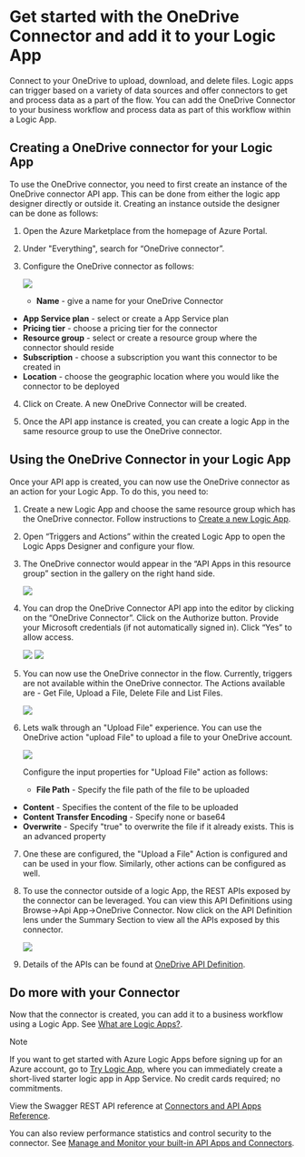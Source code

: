 <properties
    pageTitle="Using the OneDrive Connector in Logic Apps | Microsoft Azure App Service"
    description="How to create and configure the OneDrive Connector or API app and use it in a logic app in Azure App Service"
    authors="rajeshramabathiran"
    manager="dwrede"
    editor=""
    services="app-service\logic"
    documentationCenter=""/>

<tags
    ms.service="app-service-logic"
    ms.workload="integration"
    ms.tgt_pltfrm="na"
    ms.devlang="na"
    ms.topic="article"
    ms.date="11/11/2015"
    ms.author="rajram"/>

# Get started with the OneDrive Connector and add it to your Logic App
Connect to your OneDrive to upload, download, and delete files. Logic apps can trigger based on a variety of data sources and offer connectors to get and process data as a part of the flow. You can add the OneDrive Connector to your business workflow and process data as part of this workflow within a Logic App. 

## Creating a OneDrive connector for your Logic App
To use the OneDrive connector, you need to first create an instance of the OneDrive connector API app. This can be done from either the logic app designer directly or outside it. Creating an instance outside the designer can be done as follows:

1. Open the Azure Marketplace from the homepage of Azure Portal.
2. Under "Everything", search for “OneDrive connector”.
3. Configure the OneDrive connector as follows:

   ![][1]

   * **Name** - give a name for your OneDrive Connector
* **App Service plan** - select or create a App Service plan
* **Pricing tier** - choose a pricing tier for the connector
* **Resource group** - select or create a resource group where the connector should reside
* **Subscription** - choose a subscription you want this connector to be created in
* **Location** - choose the geographic location where you would like the connector to be deployed

4. Click on Create. A new OneDrive Connector will be created.

5. Once the API app instance is created, you can create a logic App in the same resource group to use the OneDrive connector.

## Using the OneDrive Connector in your Logic App
Once your API app is created, you can now use the OneDrive connector as an action for your Logic App. To do this, you need to:

1. Create a new Logic App and choose the same resource group which has the OneDrive connector. Follow instructions to [Create a new Logic App](app-service-logic-create-a-logic-app.md).

2. Open “Triggers and Actions” within the created Logic App to open the Logic Apps Designer and configure your flow.

3. The OneDrive connector would appear in the “API Apps in this resource group” section in the gallery on the right hand side.

   ![][2]

4. You can drop the OneDrive Connector API app into the editor by clicking on the “OneDrive Connector”. Click on the Authorize button. Provide your Microsoft credentials (if not automatically signed in). Click “Yes” to allow access.

   ![][3]
![][4]

5. You can now use the OneDrive connector in the flow. Currently, triggers are not available within the OneDrive connector. The Actions available are - Get File, Upload a File, Delete File and List Files.

   ![][5]

6. Lets walk through an "Upload File" experience. You can use the OneDrive action "upload File" to upload a file to your OneDrive account.

   ![][6]

   Configure the input properties for "Upload File" action as follows:

   * **File Path** - Specify the file path of the file to be uploaded
* **Content** - Specifies the content of the file to be uploaded
* **Content Transfer Encoding** - Specify none or base64
* **Overwrite** - Specify "true" to overwrite the file if it already exists. This is an advanced property

7. One these are configured, the "Upload a File" Action is configured and can be used in your flow. Similarly, other actions can be configured as well.

8. To use the connector outside of a logic App, the REST APIs exposed by the connector can be leveraged. You can view this API Definitions using Browse->Api App->OneDrive Connector. Now click on the API Definition lens under the Summary Section to view all the APIs exposed by this connector.

    ![][7]

9. Details of the APIs can be found at [OneDrive API Definition](https://msdn.microsoft.com/library/dn974227.aspx).


## Do more with your Connector
Now that the connector is created, you can add it to a business workflow using a Logic App. See [What are Logic Apps?](app-service-logic-what-are-logic-apps.md).

> [!NOTE]
> If you want to get started with Azure Logic Apps before signing up for an Azure account, go to [Try Logic App](https://tryappservice.azure.com/?appservice=logic), where you can immediately create a short-lived starter logic app in App Service. No credit cards required; no commitments.
> 
> 
View the Swagger REST API reference at [Connectors and API Apps Reference](http://go.microsoft.com/fwlink/p/?LinkId=529766).

You can also review performance statistics and control security to the connector. See [Manage and Monitor your built-in API Apps and Connectors](app-service-logic-monitor-your-connectors.md).

<!-- Image reference -->

[1]: ./media/app-service-logic-connector-onedrive/img1.PNG
[2]: ./media/app-service-logic-connector-onedrive/img2.PNG
[3]: ./media/app-service-logic-connector-onedrive/img3.PNG
[4]: ./media/app-service-logic-connector-onedrive/img4.PNG
[5]: ./media/app-service-logic-connector-onedrive/img5.PNG
[6]: ./media/app-service-logic-connector-onedrive/img6.PNG
[7]: ./media/app-service-logic-connector-onedrive/img7.PNG

<!-- Links -->

[Create a new Logic App]: app-service-logic-create-a-logic-app.md
[OneDrive API Definition]: https://msdn.microsoft.com/library/dn974227.aspx
